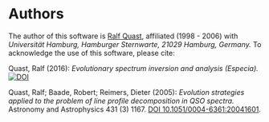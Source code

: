 # Authors

The author of this software is [Ralf Quast](https://github.com/octoflar), affiliated (1998 - 2006) with *Universität
Hamburg, Hamburger Sternwarte, 21029 Hamburg, Germany.* To acknowledge the use of this software, please cite:

Quast, Ralf (2016): *Evolutionary spectrum inversion and analysis (Especia).*
[![DOI](https://zenodo.org/badge/DOI/10.5281/zenodo.580346.svg)](https://doi.org/10.5281/zenodo.580346)

Quast, Ralf; Baade, Robert; Reimers, Dieter (2005): *Evolution strategies applied to the problem of line profile decomposition in QSO spectra.*
Astronomy and Astrophysics 431 (3) 1167.
[DOI 10.1051/0004-6361:20041601](http://dx.doi.org/10.1051/0004-6361:20041601).
